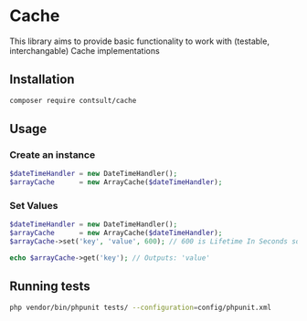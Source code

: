 # Cache

This library aims to provide basic functionality to work with (testable, interchangable) 
Cache implementations

## Installation

````bash
composer require contsult/cache
````

## Usage

### Create an instance

```php
$dateTimeHandler = new DateTimeHandler();
$arrayCache      = new ArrayCache($dateTimeHandler);
```

### Set Values
```php
$dateTimeHandler = new DateTimeHandler();
$arrayCache      = new ArrayCache($dateTimeHandler);
$arrayCache->set('key', 'value', 600); // 600 is Lifetime In Seconds so 10Minutes.

echo $arrayCache->get('key'); // Outputs: 'value'
```

## Running tests
```bash
php vendor/bin/phpunit tests/ --configuration=config/phpunit.xml
```
